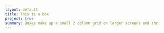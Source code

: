 ```yaml
---
layout: default
title: This is a box
project: true
summary: Boxes make up a small 2 column grid on larger screens and shrink to single column on smaller screens
---
```

